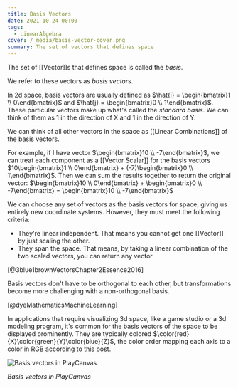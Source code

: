 ```yaml
---
title: Basis Vectors
date: 2021-10-24 00:00
tags:
  - LinearAlgebra
cover: /_media/basis-vector-cover.png
summary: The set of vectors that defines space
---
```

The set of [[Vector]]s that defines space is called the *basis*.

 We refer to these vectors as *basis vectors*.

In 2d space, basis vectors are usually defined as $\hat{i} = \begin{bmatrix}1 \\ 0\end{bmatrix}$ and $\hat{j} = \begin{bmatrix}0 \\ 1\end{bmatrix}$. These particular vectors make up what's called the *standard basis*. We can think of them as 1 in the direction of X and 1 in the direction of Y.

We can think of all other vectors in the space as [[Linear Combinations]] of the basis vectors.

For example, if I have vector $\begin{bmatrix}10 \\ -7\end{bmatrix}$, we can treat each component as a [[Vector Scalar]] for the basis vectors $10\begin{bmatrix}1 \\ 0\end{bmatrix} + (-7)\begin{bmatrix}0 \\ 1\end{bmatrix}$. Then we can sum the results together to return the original vector:  $\begin{bmatrix}10 \\ 0\end{bmatrix} + \begin{bmatrix}0 \\ -7\end{bmatrix} = \begin{bmatrix}10 \\ -7\end{bmatrix}$

We can choose any set of vectors as the basis vectors for space, giving us entirely new coordinate systems. However, they must meet the following criteria:

* They're linear independent. That means you cannot get one [[Vector]] by just scaling the other.
* They span the space. That means, by taking a linear combination of the two scaled vectors, you can return any vector.

[@3blue1brownVectorsChapter2Essence2016]

Basis vectors don't have to be orthogonal to each other, but transformations become more challenging with a non-orthogonal basis.

[@dyeMathematicsMachineLearning]

In applications that require visualizing 3d space, like a game studio or a 3d modeling program, it's common for the basis vectors of the space to be displayed prominently. They are typically colored $\color{red}{X}\color{green}{Y}\color{blue}{Z}$, the color order mapping each axis to a color in RGB according to [this](https://ux.stackexchange.com/questions/79561/why-are-x-y-and-z-axes-represented-by-red-green-and-blue) post.

![Basis vectors in PlayCanvas](/_media/basis-vectors-playcanvas.png)

*Basis vectors in PlayCanvas*
